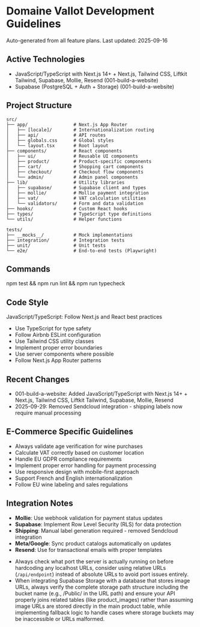 # Domaine Vallot Development Guidelines

Auto-generated from all feature plans. Last updated: 2025-09-16

## Active Technologies
- JavaScript/TypeScript with Next.js 14+ + Next.js, Tailwind CSS, Liftkit Tailwind, Supabase, Mollie, Resend (001-build-a-website)
- Supabase (PostgreSQL + Auth + Storage) (001-build-a-website)

## Project Structure
```
src/
├── app/                 # Next.js App Router
│   ├── [locale]/        # Internationalization routing
│   ├── api/             # API routes
│   ├── globals.css      # Global styles
│   └── layout.tsx       # Root layout
├── components/          # React components
│   ├── ui/              # Reusable UI components
│   ├── product/         # Product-specific components
│   ├── cart/            # Shopping cart components
│   ├── checkout/        # Checkout flow components
│   └── admin/           # Admin panel components
├── lib/                 # Utility libraries
│   ├── supabase/        # Supabase client and types
│   ├── mollie/          # Mollie payment integration
│   ├── vat/             # VAT calculation utilities
│   └── validators/      # Form and data validation
├── hooks/               # Custom React hooks
├── types/               # TypeScript type definitions
└── utils/               # Helper functions

tests/
├── __mocks__/           # Mock implementations
├── integration/         # Integration tests
├── unit/                # Unit tests
└── e2e/                 # End-to-end tests (Playwright)
```

## Commands
npm test && npm run lint && npm run typecheck

## Code Style
JavaScript/TypeScript: Follow Next.js and React best practices
- Use TypeScript for type safety
- Follow Airbnb ESLint configuration
- Use Tailwind CSS utility classes
- Implement proper error boundaries
- Use server components where possible
- Follow Next.js App Router patterns

## Recent Changes
- 001-build-a-website: Added JavaScript/TypeScript with Next.js 14+ + Next.js, Tailwind CSS, Liftkit Tailwind, Supabase, Mollie, Resend
- 2025-09-29: Removed Sendcloud integration - shipping labels now require manual processing

## E-Commerce Specific Guidelines
- Always validate age verification for wine purchases
- Calculate VAT correctly based on customer location
- Handle EU GDPR compliance requirements
- Implement proper error handling for payment processing
- Use responsive design with mobile-first approach
- Support French and English internationalization
- Follow EU wine labeling and sales regulations

## Integration Notes
- **Mollie**: Use webhook validation for payment status updates
- **Supabase**: Implement Row Level Security (RLS) for data protection
- **Shipping**: Manual label generation required - removed Sendcloud integration
- **Meta/Google**: Sync product catalogs automatically on updates
- **Resend**: Use for transactional emails with proper templates

<!-- MANUAL ADDITIONS START -->
<!-- MANUAL ADDITIONS END -->
- Always check what port the server is actually running on before hardcoding any localhost URLs, consider using relative URLs (`/api/endpoint`) instead of absolute URLs to avoid port issues entirely.
- When integrating Supabase Storage with a database that stores image URLs, always verify the complete storage path structure including the bucket name (e.g., /Public/ in the URL path) and ensure your API 
  properly joins related tables (like product_images) rather than assuming image URLs are stored directly in the main product table, while implementing fallback logic to handle cases where storage buckets may be
  inaccessible or URLs malformed.